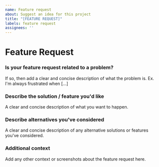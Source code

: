 ```yaml
---
name: Feature request
about: Suggest an idea for this project
title: "[FEATURE REQUEST]"
labels: feature request
assignees: ''
---
```


<!-- Make sure to read the README (https://blueforcer.github.io/awtrix3/#/README) before opening an issue. -->

# Feature Request

### Is your feature request related to a problem?

If so, then add a clear and concise description of what the problem is. Ex. I'm always frustrated when [...]

### Describe the solution / feature you'd like

A clear and concise description of what you want to happen.

### Describe alternatives you've considered

A clear and concise description of any alternative solutions or features you've considered.

### Additional context

Add any other context or screenshots about the feature request here.
